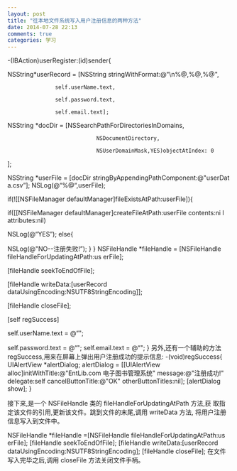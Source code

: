 ```yaml
---
layout: post
title: "往本地文件系统写入用户注册信息的两种方法"
date: 2014-07-28 22:13
comments: true
categories: 学习
--- 
```




-(IBAction)userRegister:(id)sender{

NSString*userRecord = [NSString stringWithFormat:@“\n%@,%@,%@", 

                   self.userName.text,

                   self.password.text,

                   self.email.text];

NSString *docDir = [NSSearchPathForDirectoriesInDomains,

                                NSDocumentDirectory,

                                NSUserDomainMask,YES)objectAtIndex: 0

];

NSString *userFile = [docDir stringByAppendingPathComponent:@"userDat a.csv”];
NSLog(@“%@“,userFile);

if(![[NSFileManager defaultManager]fileExistsAtPath:userFile]){

if([[NSFileManager defaultManager]createFileAtPath:userFile contents:ni l attributes:nil)

NSLog(@“YES”);
else{

NSLog(@"NO--注册失败!”);
                 }
          }
NSFileHandle *fileHandle = [NSFileHandle fileHandleForUpdatingAtPath:us erFile];

[fileHandle seekToEndOfFile];

 [fileHandle writeData:[userRecord dataUsingEncoding:NSUTF8StringEncoding]];

[fileHandle closeFile];

[self regSuccess]

self.userName.text = @“";

self.password.text = @“";
self.email.text = @“";
}
另外,还有一个辅助的方法 regSuccess,用来在屏幕上弹出用户注册成功的提示信息:
-(void)regSuccess{
  UIAlertView *alertDialog;
  alertDialog = [[UIAlertView alloc]initWithTitle:@"EntLib.com 电子图书管理系统"       message:@"注册成功!"
  delegate:self 
  cancelButtonTitle:@"OK"
  otherButtonTitles:nil];
  [alertDialog show];}
接下来,是一个 NSFileHandle 类的 fileHandleForUpdatingAtPath 方法,获取指定该文件的引用,更新该文件。跳到文件的末尾,调用 writeData 方法,将用户注册信息写入到文件中。NSFileHandle *fileHandle =[NSFileHandle fileHandleForUpdatingAtPath:us erFile];[fileHandle seekToEndOfFile]; 
[fileHandle writeData:[userRecord dataUsingEncoding:NSUTF8StringEncoding];[fileHandle closeFile];在文件写入完毕之后,调用 closeFile 方法关闭文件手柄。